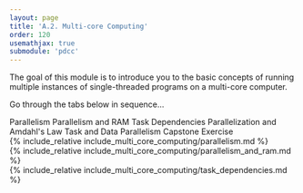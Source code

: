 ```yaml
---
layout: page
title: 'A.2. Multi-core Computing'
order: 120
usemathjax: true
submodule: 'pdcc'
---
```


The goal of this module is to introduce you to the basic concepts of running 
multiple instances of single-threaded programs on a multi-core computer.

Go through the tabs below in sequence...

<div class="ui pointing secondary menu">
  <a class="item " data-tab="first">Parallelism</a>
  <a class="item " data-tab="second">Parallelism and RAM</a>
  <a class="item " data-tab="fourth">Task Dependencies </a>
  <a class="item " data-tab="fifth">Parallelization and Amdahl's Law</a>
  <a class="item " data-tab="sixth">Task and Data Parallelism</a>
  <a class="item " data-tab="seventh">Capstone Exercise</a>
</div>

<div markdown="1" class="ui tab segment active" data-tab="first">
  {% include_relative include_multi_core_computing/parallelism.md %}
</div>

<div markdown="1" class="ui tab segment" data-tab="second">
  {% include_relative include_multi_core_computing/parallelism_and_ram.md %}
</div>

<div markdown="1" class="ui tab segment" data-tab="fourth">
  {% include_relative include_multi_core_computing/task_dependencies.md %}
</div>

<div markdown="1" class="ui tab segment" data-tab="fifth">
</div>

<div markdown="1" class="ui tab segment" data-tab="sixth">
</div>

<div markdown="1" class="ui tab segment" data-tab="seventh">
</div>
